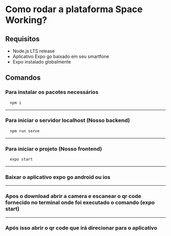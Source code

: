 # Como rodar a plataforma Space Working?

## Requisitos

- Node.js LTS release
- Aplicativo Expo go baixado em seu smartfone
- Expo instalado globalmente

## Comandos

### Para instalar os pacotes necessários

```cmd
  npm i 
```

---

### Para iniciar o servidor localhost (Nosso backend)

```cmd
  npm run serve
```

---

### Para iniciar o projeto (Nosso frontend)

```cmd
  expo start
```

---

### Baixar o aplicativo expo go android ou ios

---

### Apos o download abrir a camera e escanear o qr code fornecido no terminal onde foi executado o comando (expo start)

---

### Após isso abrir o qr code que irá direcionar para o aplicativo
